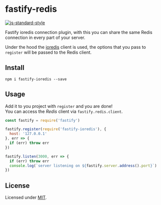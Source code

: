 # fastify-redis

[![js-standard-style](https://img.shields.io/badge/code%20style-standard-brightgreen.svg?style=flat)](http://standardjs.com/)

Fastify ioredis connection plugin, with this you can share the same Redis connection in every part of your server.

Under the hood the [ioredis](https://github.com/luin/ioredis) client is used, the options that you pass to `register` will be passed to the Redis client.

## Install
```
npm i fastify-ioredis --save
```
## Usage
Add it to you project with `register` and you are done!  
You can access the *Redis* client via `fastify.redis.client`.
```js
const fastify = require('fastify')

fastify.register(require('fastify-ioredis'), {
  host: '127.0.0.1'
}, err => {
  if (err) throw err
})

fastify.listen(3000, err => {
  if (err) throw err
  console.log(`server listening on ${fastify.server.address().port}`)
})
```

## License

Licensed under [MIT](./LICENSE).
